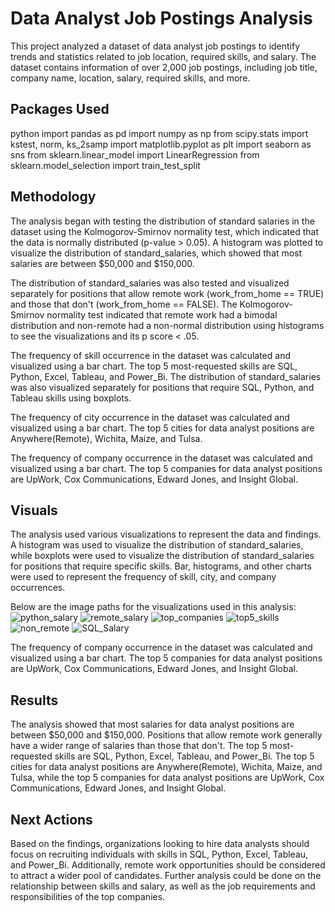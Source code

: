 # Data Analyst Job Postings Analysis

This project analyzed a dataset of data analyst job postings to identify trends and statistics related to job location, required skills, and salary. The dataset contains information of over 2,000 job postings, including job title, company name, location, salary, required skills, and more.

## Packages Used
python
import pandas as pd
import numpy as np
from scipy.stats import kstest, norm, ks_2samp
import matplotlib.pyplot as plt
import seaborn as sns
from sklearn.linear_model import LinearRegression
from sklearn.model_selection import train_test_split


## Methodology
The analysis began with testing the distribution of standard salaries in the dataset using the Kolmogorov-Smirnov normality test, which indicated that the data is normally distributed (p-value > 0.05). A histogram was plotted to visualize the distribution of standard_salaries, which showed that most salaries are between $50,000 and $150,000.

The distribution of standard_salaries was also tested and visualized separately for positions that allow remote work (work_from_home == TRUE) and those that don't (work_from_home == FALSE). The Kolmogorov-Smirnov normality test indicated that remote work had a bimodal distribution and non-remote had a non-normal distribution using histograms to see the visualizations and its p score < .05.

The frequency of skill occurrence in the dataset was calculated and visualized using a bar chart. The top 5 most-requested skills are SQL, Python, Excel, Tableau, and Power_Bi. The distribution of standard_salaries was also visualized separately for positions that require SQL, Python, and Tableau skills using boxplots.

The frequency of city occurrence in the dataset was calculated and visualized using a bar chart. The top 5 cities for data analyst positions are Anywhere(Remote), Wichita, Maize, and Tulsa.

The frequency of company occurrence in the dataset was calculated and visualized using a bar chart. The top 5 companies for data analyst positions are UpWork, Cox Communications, Edward Jones, and Insight Global.

## Visuals
The analysis used various visualizations to represent the data and findings. A histogram was used to visualize the distribution of standard_salaries, while boxplots were used to visualize the distribution of standard_salaries for positions that require specific skills. Bar, histograms, and other charts were used to represent the frequency of skill, city, and company occurrences.

Below are the image paths for the visualizations used in this analysis:
![python_salary](https://user-images.githubusercontent.com/113561969/224456767-4da9a7d4-997e-4f1c-bc69-9e54a0a49902.png)
![remote_salary](https://user-images.githubusercontent.com/113561969/224456777-a0b3635d-5d33-493e-baa4-cc3739de1cdf.png)
![top_companies](https://user-images.githubusercontent.com/113561969/224456781-999d0aff-1339-4864-81cf-00c81c5b876a.png)
![top5_skills](https://user-images.githubusercontent.com/113561969/224456788-3e289e66-5508-4ff6-ae20-b74cc8a17aa9.png)
![non_remote](https://user-images.githubusercontent.com/113561969/224456794-865aefe6-255a-41d4-a0c5-41d4f670863a.png)
![SQL_Salary](https://user-images.githubusercontent.com/113561969/224456797-7350ae56-9a23-4e60-abbc-eaa288eeeeb1.png)


The frequency of company occurrence in the dataset was calculated and visualized using a bar chart. The top 5 companies for data analyst positions are UpWork, Cox Communications, Edward Jones, and Insight Global.

## Results
The analysis showed that most salaries for data analyst positions are between $50,000 and $150,000. Positions that allow remote work generally have a wider range of salaries than those that don't. The top 5 most-requested skills are SQL, Python, Excel, Tableau, and Power_Bi. The top 5 cities for data analyst positions are Anywhere(Remote), Wichita, Maize, and Tulsa, while the top 5 companies for data analyst positions are UpWork, Cox Communications, Edward Jones, and Insight Global.

## Next Actions
Based on the findings, organizations looking to hire data analysts should focus on recruiting individuals with skills in SQL, Python, Excel, Tableau, and Power_Bi. Additionally, remote work opportunities should be considered to attract a wider pool of candidates. Further analysis could be done on the relationship between skills and salary, as well as the job requirements and responsibilities of the top companies.
